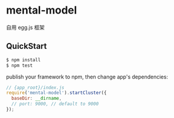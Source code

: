 # mental-model

自用 egg.js 框架

## QuickStart

```bash
$ npm install
$ npm test
```

publish your framework to npm, then change app's dependencies:

```js
// {app_root}/index.js
require('mental-model').startCluster({
  baseDir: __dirname,
  // port: 9000, // default to 9000
});

```
